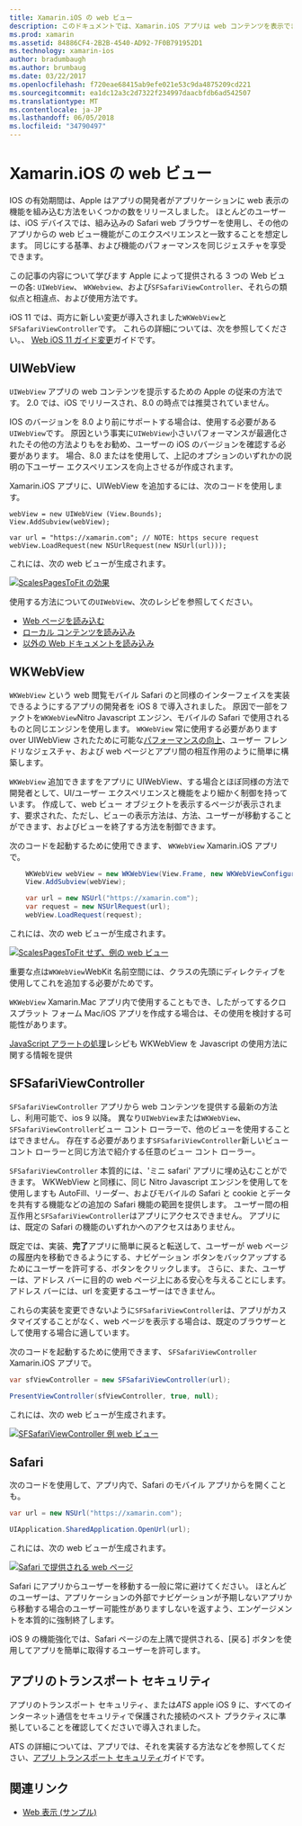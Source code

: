 ```yaml
---
title: Xamarin.iOS の web ビュー
description: このドキュメントでは、Xamarin.iOS アプリは web コンテンツを表示できるさまざまな方法について説明します。 UIWebView、WKWebView、SFSafariViewController、Safari、およびアプリのトランスポート セキュリティについても説明します。
ms.prod: xamarin
ms.assetid: 84886CF4-2B2B-4540-AD92-7F0B791952D1
ms.technology: xamarin-ios
author: bradumbaugh
ms.author: brumbaug
ms.date: 03/22/2017
ms.openlocfilehash: f720eae68415ab9efe021e53c9da4875209cd221
ms.sourcegitcommit: ea1dc12a3c2d7322f234997daacbfdb6ad542507
ms.translationtype: MT
ms.contentlocale: ja-JP
ms.lasthandoff: 06/05/2018
ms.locfileid: "34790497"
---
```

# <a name="web-views-in-xamarinios"></a>Xamarin.iOS の web ビュー

IOS の有効期間は、Apple はアプリの開発者がアプリケーションに web 表示の機能を組み込む方法をいくつかの数をリリースしました。 ほとんどのユーザーは、iOS デバイスでは、組み込みの Safari web ブラウザーを使用し、その他のアプリからの web ビュー機能がこのエクスペリエンスと一致することを想定します。 同じにする基準、および機能のパフォーマンスを同じジェスチャを享受できます。

この記事の内容について学びます Apple によって提供される 3 つの Web ビューの各: `UIWebView`、 `WKWebview`、および`SFSafariViewController`、それらの類似点と相違点、および使用方法です。 

iOS 11 では、両方に新しい変更が導入されました`WKWebView`と`SFSafariViewController`です。 これらの詳細については、次を参照してください。、 [Web iOS 11 ガイド変更](~/ios/platform/introduction-to-ios11/web.md)ガイドです。

## <a name="uiwebview"></a>UIWebView

`UIWebView` アプリの web コンテンツを提示するための Apple の従来の方法です。 2.0 では、iOS でリリースされ、8.0 の時点では推奨されていません。

IOS のバージョンを 8.0 より前にサポートする場合は、使用する必要がある`UIWebView`です。 原因という事実に`UIWebView`小さいパフォーマンスが最適化されたその他の方法よりもをお勧め、ユーザーの iOS のバージョンを確認する必要があります。 場合、8.0 またはを使用して、上記のオプションのいずれかの説明の下ユーザー エクスペリエンスを向上させるが作成されます。
 
Xamarin.iOS アプリに、UIWebView を追加するには、次のコードを使用します。
 
```
webView = new UIWebView (View.Bounds);
View.AddSubview(webView);

var url = "https://xamarin.com"; // NOTE: https secure request
webView.LoadRequest(new NSUrlRequest(new NSUrl(url)));
```

これには、次の web ビューが生成されます。

[![](uiwebview-images/webview.png "ScalesPagesToFit の効果")](uiwebview-images/webview.png#lightbox)

使用する方法についての`UIWebView`、次のレシピを参照してください。


- [Web ページを読み込む](https://developer.xamarin.com/recipes/ios/content_controls/web_view/load_a_web_page/)
- [ローカル コンテンツを読み込み](https://developer.xamarin.com/recipes/ios/content_controls/web_view/load_local_content/)
- [以外の Web ドキュメントを読み込み](https://developer.xamarin.com/recipes/ios/content_controls/web_view/load_non-web_documents/)

## <a name="wkwebview"></a>WKWebView

`WKWebView` という web 閲覧モバイル Safari のと同様のインターフェイスを実装できるようにするアプリの開発者を iOS 8 で導入されました。 原因で一部をファクトを`WKWebView`Nitro Javascript エンジン、モバイルの Safari で使用されるものと同じエンジンを使用します。 `WKWebView` 常に使用する必要があります over UIWebView されたために可能な[パフォーマンスの向上](http://blog.initlabs.com/post/100113463211/wkwebview-vs-uiwebview)、ユーザー フレンドリなジェスチャ、および web ページとアプリ間の相互作用のように簡単に構築します。
  
`WKWebView` 追加できますをアプリに UIWebView、する場合とほぼ同様の方法で開発者として、UI/ユーザー エクスペリエンスと機能をより細かく制御を持っています。 作成して、web ビュー オブジェクトを表示するページが表示されます、要求された、ただし、ビューの表示方法は、方法、ユーザーが移動することができます、およびビューを終了する方法を制御できます。  

次のコードを起動するために使用できます、 `WKWebView` Xamarin.iOS アプリで。

```csharp
    WKWebView webView = new WKWebView(View.Frame, new WKWebViewConfiguration());
    View.AddSubview(webView);

    var url = new NSUrl("https://xamarin.com");
    var request = new NSUrlRequest(url);
    webView.LoadRequest(request);
```

これには、次の web ビューが生成されます。

[![](uiwebview-images/wkwebview.png "ScalesPagesToFit せず、例の web ビュー")](uiwebview-images/wkwebview.png#lightbox)

重要な点は`WKWebView`WebKit 名前空間には、クラスの先頭にディレクティブを使用してこれを追加する必要がためです。

`WKWebView` Xamarin.Mac アプリ内で使用することもでき、したがってするクロスプラット フォーム Mac/iOS アプリを作成する場合は、その使用を検討する可能性があります。

[JavaScript アラートの処理](https://developer.xamarin.com/recipes/ios/content_controls/web_view/handle_javascript_alerts/)レシピも WKWebView を Javascript の使用方法に関する情報を提供

<a name="safariviewcontroller" />

## <a name="sfsafariviewcontroller"></a>SFSafariViewController
 
 `SFSafariViewController` アプリから web コンテンツを提供する最新の方法し、利用可能で、ios 9 以降。 異なり`UIWebView`または`WKWebView`、`SFSafariViewController`ビュー コント ローラーで、他のビューを使用することはできません。 存在する必要があります`SFSafariViewController`新しいビュー コント ローラーと同じ方法で紹介する任意のビュー コント ローラー。
 
 `SFSafariViewController` 本質的には、'ミニ safari' アプリに埋め込むことができます。 WKWebView と同様に、同じ Nitro Javascript エンジンを使用してを使用しますも AutoFill、リーダー、およびモバイルの Safari と cookie とデータを共有する機能などの追加の Safari 機能の範囲を提供します。 ユーザー間の相互作用と`SFSafariViewController`はアプリにアクセスできません。 アプリには、既定の Safari の機能のいずれかへのアクセスはありません。
 
既定では、実装、**完了**アプリに簡単に戻ると転送して、ユーザーが web ページの履歴内を移動できるようにする、ナビゲーション ボタンをバックアップするためにユーザーを許可する、ボタンをクリックします。 さらに、また、ユーザーは、アドレス バーに目的の web ページ上にある安心を与えることにします。 アドレス バーには、url を変更するユーザーはできません。 

これらの実装を変更できないように`SFSafariViewController`は、アプリがカスタマイズすることがなく、web ページを表示する場合は、既定のブラウザーとして使用する場合に適しています。

次のコードを起動するために使用できます、 `SFSafariViewController` Xamarin.iOS アプリで。

```csharp
var sfViewController = new SFSafariViewController(url);

PresentViewController(sfViewController, true, null);
```

これには、次の web ビューが生成されます。

[![](uiwebview-images/sfsafariviewcontroller.png "SFSafariViewController 例 web ビュー")](uiwebview-images/sfsafariviewcontroller.png#lightbox)

## <a name="safari"></a>Safari

次のコードを使用して、アプリ内で、Safari のモバイル アプリからを開くことも。

```csharp
var url = new NSUrl("https://xamarin.com");

UIApplication.SharedApplication.OpenUrl(url);

```

これには、次の web ビューが生成されます。

[![](uiwebview-images/safari.png "Safari で提供される web ページ")](uiwebview-images/safari.png#lightbox)

Safari にアプリからユーザーを移動する一般に常に避けてください。 ほとんどのユーザーは、アプリケーションの外部でナビゲーションが予期しないアプリから移動する場合のユーザー可能性がありますしないを返すよう、エンゲージメントを本質的に強制終了します。

iOS 9 の機能強化では、Safari ページの左上隅で提供される、[戻る] ボタンを使用してアプリを簡単に取得するユーザーを許可します。

## <a name="app-transport-security"></a>アプリのトランスポート セキュリティ

アプリのトランスポート セキュリティ、または*ATS* apple iOS 9 に、すべてのインターネット通信をセキュリティで保護された接続のベスト プラクティスに準拠していることを確認してくださいで導入されました。

ATS の詳細については、アプリでは、それを実装する方法などを参照してください、[アプリ トランスポート セキュリティ](~/ios/app-fundamentals/ats.md)ガイドです。

## <a name="related-links"></a>関連リンク

- [Web 表示 (サンプル)](https://developer.xamarin.com/samples/monotouch/WebView/)
